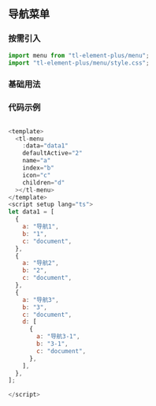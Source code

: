 ## 导航菜单

### 按需引入

```js
import menu from "tl-element-plus/menu";
import "tl-element-plus/menu/style.css";
```

### 基础用法

<div>
<tl-menu
:data="data1"
defaultActive="2"
name="a"
index="b"
icon="c"
children="d"
> </tl-menu></div>

<script setup>
let data1 = [
  {
    a: "导航1",
    b: "1",
    c: "document",
  },
  {
    a: "导航2",
    b: "2",
    c: "document",
  },
  {
    a: "导航3",
    b: "3",
    c: "document",
    d: [
      {
        a: "导航3-1",
        b: "3-1",
        c: "document",
      },
    ],
  },
];

</script>

### 代码示例

```js

<template>
  <tl-menu
    :data="data1"
    defaultActive="2"
    name="a"
    index="b"
    icon="c"
    children="d"
  ></tl-menu>
</template>
<script setup lang="ts">
let data1 = [
  {
    a: "导航1",
    b: "1",
    c: "document",
  },
  {
    a: "导航2",
    b: "2",
    c: "document",
  },
  {
    a: "导航3",
    b: "3",
    c: "document",
    d: [
      {
        a: "导航3-1",
        b: "3-1",
        c: "document",
      },
    ],
  },
];

</script>
```
